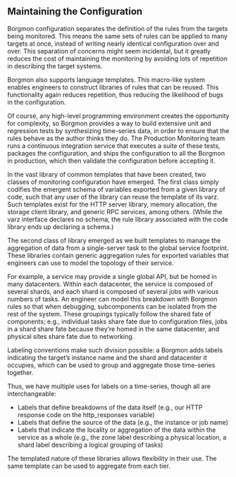 ## **Maintaining the Configuration**

Borgmon configuration separates the definition of the rules from the targets being monitored. This means the same sets of rules can be applied to many targets at once, instead of writing nearly identical configuration over and over. This separation of concerns might seem incidental, but it greatly reduces the cost of maintaining the monitoring by avoiding lots of repetition in describing the target systems.

Borgmon also supports language templates. This macro-like system enables engineers to construct libraries of rules that can be reused. This functionality again reduces repetition, thus reducing the likelihood of bugs in the configuration.

Of course, any high-level programming environment creates the opportunity for complexity, so Borgmon provides a way to build extensive unit and regression tests by synthesizing time-series data, in order to ensure that the rules behave as the author thinks they do. The Production Monitoring team runs a continuous integration service that executes a suite of these tests, packages the configuration, and ships the configuration to all the Borgmon in production, which then validate the configuration before accepting it.

In the vast library of common templates that have been created, two classes of monitoring configuration have emerged. The first class simply codifies the emergent schema of variables exported from a given library of code, such that any user of the library can reuse the template of its varz. Such templates exist for the HTTP server library, memory allocation, the storage client library, and generic RPC services, among others. (While the varz interface declares no schema, the rule library associated with the code library ends up declaring a schema.)

The second class of library emerged as we built templates to manage the aggregation of data from a single-server task to the global service footprint. These libraries contain generic aggregation rules for exported variables that engineers can use to model the topology of their service.

For example, a service may provide a single global API, but be homed in many datacenters. Within each datacenter, the service is composed of several shards, and each shard is composed of several jobs with various numbers of tasks. An engineer can model this breakdown with Borgmon rules so that when debugging, subcomponents can be isolated from the rest of the system. These groupings typically follow the shared fate of components; e.g., individual tasks share fate due to configuration files, jobs in a shard share fate because they’re homed in the same datacenter, and physical sites share fate due to networking.

Labeling conventions make such division possible: a Borgmon adds labels indicating the target’s instance name and the shard and datacenter it occupies, which can be used to group and aggregate those time-series together.

Thus, we have multiple uses for labels on a time-series, though all are interchangeable:

* Labels that define breakdowns of the data itself (e.g., our HTTP response code on the http_responses variable)
* Labels that define the source of the data (e.g., the instance or job name)
* Labels that indicate the locality or aggregation of the data within the service as a whole (e.g., the zone label describing a physical location, a shard label describing a logical grouping of tasks)

The templated nature of these libraries allows flexibility in their use. The same template can be used to aggregate from each tier.
